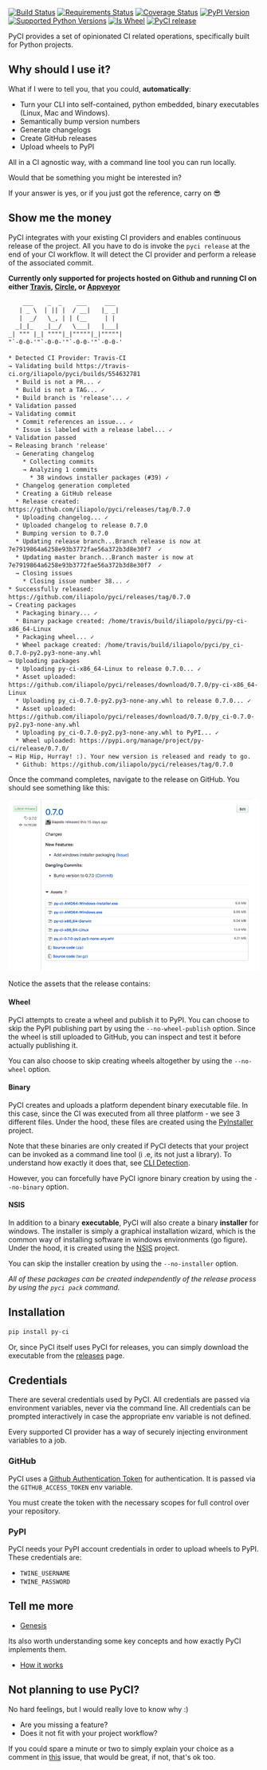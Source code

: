[![Build Status](https://travis-ci.org/iliapolo/pyci.svg?branch=release)](https://travis-ci.org/iliapolo/pyci)
[![Requirements Status](https://requires.io/github/iliapolo/pyci/requirements.svg?branch=release)](https://requires.io/github/iliapolo/pyci/requirements/?branch=release)
[![Coverage Status](https://coveralls.io/repos/github/iliapolo/pyci/badge.svg?branch=release)](https://coveralls.io/github/iliapolo/pyci?branch=release)
[![PyPI Version](http://img.shields.io/pypi/v/py-ci.svg)](https://pypi.org/project/py-ci/)
[![Supported Python Versions](https://img.shields.io/pypi/pyversions/py-ci.svg)](https://pypi.org/project/py-ci/)
[![Is Wheel](https://img.shields.io/pypi/wheel/py-ci.svg?style=flat)](https://pypi.org/project/py-ci/)
[![PyCI release](https://img.shields.io/badge/pyci-release-brightgreen.svg)](https://github.com/iliapolo/pyci)

PyCI provides a set of opinionated CI related operations, specifically built for Python projects.

## Why should I use it?

What if I were to tell you, that you could, **automatically**:

- Turn your CLI into self-contained, python embedded, binary executables (Linux, Mac and Windows).
- Semantically bump version numbers
- Generate changelogs
- Create GitHub releases
- Upload wheels to PyPI

All in a CI agnostic way, with a command line tool you can run locally.

Would that be something you might be interested in?

If your answer is yes, or if you just got the reference, carry on 😎

## Show me the money

PyCI integrates with your existing CI providers and enables continuous release of 
the project. All you have to do is invoke the `pyci release` at the end of your CI workflow. It will detect the CI 
provider and perform a release of the associated commit.
 
 **Currently only supported for projects hosted on Github and running CI on either 
 [Travis](https://travis-ci.org/), [Circle](https://circleci.com/), 
 or [Appveyor](https://www.appveyor.com/)**


```text
    ___    _  _    ___     ___
   | _ \  | || |  / __|   |_ _|
   |  _/   \_, | | (__     | |
  _|_|_   _|__/   \___|   |___|
_| """ |_| """"|_|"""""|_|"""""|
"`-0-0-'"`-0-0-'"`-0-0-'"`-0-0-'

* Detected CI Provider: Travis-CI
→ Validating build https://travis-ci.org/iliapolo/pyci/builds/554632781
  * Build is not a PR... ✓
  * Build is not a TAG... ✓
  * Build branch is 'release'... ✓
* Validation passed
→ Validating commit
  * Commit references an issue... ✓
  * Issue is labeled with a release label... ✓
* Validation passed
→ Releasing branch 'release'
  → Generating changelog
    * Collecting commits
    → Analyzing 1 commits
      * 38 windows installer packages (#39) ✓
  * Changelog generation completed
  * Creating a GitHub release
  * Release created: https://github.com/iliapolo/pyci/releases/tag/0.7.0
  * Uploading changelog... ✓
  * Uploaded changelog to release 0.7.0
  * Bumping version to 0.7.0
  * Updating release branch...Branch release is now at 7e7919864a6258e93b3772fae56a372b3d8e30f7  ✓
  * Updating master branch...Branch master is now at 7e7919864a6258e93b3772fae56a372b3d8e30f7  ✓  
  → Closing issues
    * Closing issue number 38... ✓
* Successfully released: https://github.com/iliapolo/pyci/releases/tag/0.7.0
→ Creating packages
  * Packaging binary... ✓
  * Binary package created: /home/travis/build/iliapolo/pyci/py-ci-x86_64-Linux
  * Packaging wheel... ✓
  * Wheel package created: /home/travis/build/iliapolo/pyci/py_ci-0.7.0-py2.py3-none-any.whl
→ Uploading packages
  * Uploading py-ci-x86_64-Linux to release 0.7.0... ✓
  * Asset uploaded: https://github.com/iliapolo/pyci/releases/download/0.7.0/py-ci-x86_64-Linux
  * Uploading py_ci-0.7.0-py2.py3-none-any.whl to release 0.7.0... ✓
  * Asset uploaded: https://github.com/iliapolo/pyci/releases/download/0.7.0/py_ci-0.7.0-py2.py3-none-any.whl
  * Uploading py_ci-0.7.0-py2.py3-none-any.whl to PyPI... ✓
  * Wheel uploaded: https://pypi.org/manage/project/py-ci/release/0.7.0/
→ Hip Hip, Hurray! :). Your new version is released and ready to go.
  * Github: https://github.com/iliapolo/pyci/releases/tag/0.7.0
```

Once the command completes, navigate to the release on GitHub. You should see something like this:

[![release](./assets/release.png)](./assets/release.png)

Notice the assets that the release contains:

#### Wheel

PyCI attempts to create a wheel and publish it to PyPI. You can choose to skip the PyPI publishing part by using the 
`--no-wheel-publish` option. Since the wheel is still uploaded to GitHub, you can inspect and test it before 
actually publishing it. 

You can also choose to skip creating wheels altogether by using the `--no-wheel` option.

#### Binary

PyCI creates and uploads a platform dependent binary executable file. In this case, since the CI was executed from all 
three platform - we see 3 different files. Under the hood, these files are created using the [PyInstaller](https://www.pyinstaller.org/) project.

Note that these binaries are only created if PyCI detects that your project can be invoked as a command line tool (i
.e, its not just a library). To understand how exactly it does that, see [CLI Detection](./docs/how-it-works.md#cli-detection).

However, you can forcefully have PyCI ignore binary creation by using the `--no-binary` option.

#### NSIS 

In addition to a binary **executable**, PyCI will also create a binary **installer** for windows. The installer is 
simply a graphical installation wizard, which is the common way of installing software in windows environments (go 
figure). Under the hood, it is created using the [NSIS](https://nsis.sourceforge.io/Main_Page) project.

You can skip the installer creation by using the `--no-installer` option.


*All of these packages can be created independently of the release process by using the `pyci pack` command.* 

## Installation

```bash
pip install py-ci
```

Or, since PyCI itself uses PyCI for releases, you can simply download the executable from the [releases](https://github.com/iliapolo/pyci/releases) page.

## Credentials

There are several credentials used by PyCI. All credentials are passed via environment variables,
never via the command line. All credentials can be prompted interactively in case the appropriate
env variable is not defined.

Every supported CI provider has a way of securely injecting environment variables to a job.

### GitHub

PyCI uses a [Github Authentication Token](https://github.com/settings/tokens) for authentication. 
It is passed via the `GITHUB_ACCESS_TOKEN` env variable.

You must create the token with the necessary scopes for full control over your repository.

### PyPI

PyCI needs your PyPI account credentials in order to upload wheels to PyPI. These credentials are:

- `TWINE_USERNAME`
- `TWINE_PASSWORD`

## Tell me more

- [Genesis](./docs/genesis.md)

Its also worth understanding some key concepts and how exactly PyCI implements them.

- [How it works](./docs/how-it-works.md)


## Not planning to use PyCI?

No hard feelings, but I would really love to know why :)

- Are you missing a feature?
- Does it not fit with your project workflow?

If you could spare a minute or two to simply explain your choice as a comment in 
[this](https://github.com/iliapolo/pyci/issues/30) issue, that would be great, if not, that's ok 
too.
